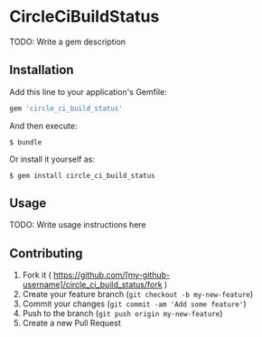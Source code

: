 # CircleCiBuildStatus

TODO: Write a gem description

## Installation

Add this line to your application's Gemfile:

```ruby
gem 'circle_ci_build_status'
```

And then execute:

    $ bundle

Or install it yourself as:

    $ gem install circle_ci_build_status

## Usage

TODO: Write usage instructions here

## Contributing

1. Fork it ( https://github.com/[my-github-username]/circle_ci_build_status/fork )
2. Create your feature branch (`git checkout -b my-new-feature`)
3. Commit your changes (`git commit -am 'Add some feature'`)
4. Push to the branch (`git push origin my-new-feature`)
5. Create a new Pull Request
